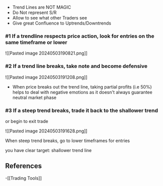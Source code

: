 - Trend Lines are NOT MAGIC
- Do Not represent S/R
- Allow to see what other Traders see
- Give great Confluence to Uptrends/Downtrends

### #1 If a trendline respects price action, look for entries on the same timeframe or lower

![[Pasted image 20240503190821.png]]

### #2 If a trend line breaks, take note and become defensive

![[Pasted image 20240503191208.png]]

- When price breaks out the trend line, taking partial profits (i.e 50%) helps to deal with negative emotions as it doesn't always guarantee neutral market phase

### #3 If a steep trend breaks, trade it back to the shallower trend

or begin to exit trade

![[Pasted image 20240503191628.png]]

When steep trend breaks, go to lower timeframes for entries

you have clear target: shallower trend line
## References
<!-- Links to pages not referenced in the content -->
-[[Trading Tools]]